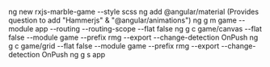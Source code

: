 ng new rxjs-marble-game --style scss
ng add @angular/material (Provides question to add "Hammerjs" & "@angular/animations")
ng g m game --module app --routing --routing-scope --flat false
ng g c game/canvas --flat false --module game --prefix rmg --export --change-detection OnPush
ng g c game/grid --flat false --module game --prefix rmg --export --change-detection OnPush
ng g s app